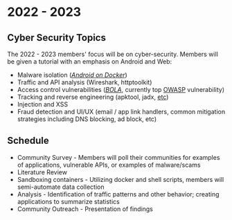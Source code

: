 # 2022 - 2023

## Cyber Security Topics

The 2022 - 2023 members' focus will be on cyber-security. Members will be given a tutorial with an emphasis on Android and Web:

* Malware isolation ([_Android on Docker_](https://github.com/budtmo/docker-android))
* Traffic and API analysis (Wireshark, httptoolkit)
* Access control vulnerabilities ([_BOLA_](https://inonst.medium.com/a-deep-dive-on-the-most-critical-api-vulnerability-bola-1342224ec3f2), currently top [OWASP](https://owasp.org/www-project-top-ten/) vulnerability)
* Tracking and reverse engineering (apktool, jadx, [etc](https://httptoolkit.com/))
* Injection and XSS
* Fraud detection and UI/UX (email / app link handlers, common mitigation strategies including DNS blocking, ad block, etc)

## Schedule

* Community Survey - Members will poll their communities for examples of applications, vulnerable APIs, or examples of malware/scams
* Literature Review
* Sandboxing containers - Utilizing docker and shell scripts, members will semi-automate data collection
* Analysis - Identification of traffic patterns and other behavior; creating applications to summarize statistics
* Community Outreach - Presentation of findings


